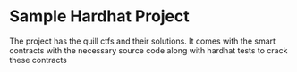 # Sample Hardhat Project

The project has the quill ctfs and their solutions. It comes with the smart contracts with the necessary source code along with hardhat tests to crack these contracts